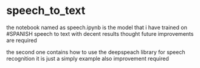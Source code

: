 # speech_to_text
the notebook named as speech.ipynb is the model that i have trained on #SPANISH speech to text with decent results thought future improvements are required

the second one contains how to use the deepspeach library for speech recognition it is just a simply example also improvement required
